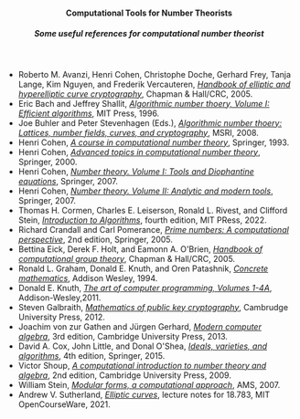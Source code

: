 <h4 align="center"><b>Computational Tools for Number Theorists</b></h4>
<h5 align="center">Some useful references for computational number theorist</h5>
<br>


- Roberto M. Avanzi, Henri Cohen, Christophe Doche, Gerhard Frey, Tanja Lange, Kim Nguyen, and Frederik Vercauteren, *[Handbook of elliptic and hyperelliptic curve cryptography](https://hyperelliptic.org/HEHCC/index.html)*, Chapman & Hall/CRC, 2005.
- Eric Bach and Jeffrey Shallit, *[Algorithmic number thoery, Volume I: Efficient algorithms](https://cs.uwaterloo.ca/~shallit/ant.html)*, MIT Press, 1996.
- Joe Buhler and Peter Stevenhagen (Eds.), *[Algorithmic number thoery: Lattices, number fields, curves, and cryptography](http://library.msri.org/books/Book44/contents.html)*, MSRI, 2008.
- Henri Cohen, *[A course in computational number theory](https://link.springer.com/book/10.1007/978-3-662-02945-9)*, Springer, 1993.
- Henri Cohen, *[Advanced topics in computational number theory](https://link.springer.com/book/10.1007/978-1-4419-8489-0)*, Springer, 2000.
- Henri Cohen, *[Number theory. Volume I: Tools and Diophantine equations](https://link.springer.com/book/10.1007/978-0-387-49923-9)*, Springer, 2007.
- Henri Cohen, *[Number theory. Volume II: Analytic and modern tools](https://link.springer.com/book/10.1007/978-0-387-49894-2)*, Springer, 2007.
- Thomas H. Cormen, Charles E. Leiserson, Ronald L. Rivest, and Clifford Stein, *[Introduction to Algorithms](https://mitpress.mit.edu/books/introduction-algorithms-fourth-edition)*, fourth edition, MIT PRess, 2022.
- Richard Crandall and Carl Pomerance, *[Prime numbers: A computational perspective](https://link.springer.com/book/10.1007/0-387-28979-8)*, 2nd edition, Springer, 2005.
- Bettina Eick, Derek F. Holt, and Eamonn A. O'Brien, *[Handbook of computational group theory](https://www.taylorfrancis.com/books/mono/10.1201/9781420035216/handbook-computational-group-theory-derek-holt-bettina-eick-eamonn-brien)*, Chapman & Hall/CRC, 2005.
- Ronald L. Graham, Donald E. Knuth, and Oren Patashnik, *[Concrete mathematics](https://cs.stanford.edu/~knuth/gkp.html)*, Addison Wesley, 1994.
- Donald E. Knuth, *[The art of computer programming, Volumes 1-4A](https://cs.stanford.edu/~knuth/taocp.html)*, Addison-Wesley,2011.
- Steven Galbraith, *[Mathematics of public key cryptography](https://www.math.auckland.ac.nz/~sgal018/crypto-book/crypto-book.html)*, Cambrudge University Press, 2012.
- Joachim von zur Gathen and Jürgen Gerhard, *[Modern computer algebra](https://doi.org/10.1017/CBO9781139856065)*, 3rd edition, Cambridge University Press, 2013.
- David A. Cox, John Little, and Donal O'Shea, *[Ideals, varieties, and algorithms](https://link.springer.com/book/10.1007/978-3-319-16721-3)*, 4th edition, Springer, 2015.
- Victor Shoup, *[A computational introduction to number theory and algebra](https://shoup.net/ntb/)*, 2nd edition, Cambridge University Press, 2009.
- William Stein, *[Modular forms, a computational approach](https://wstein.org/books/modform/modform/)*, AMS, 2007.
- Andrew V. Sutherland, *[Elliptic curves](https://math.mit.edu/classes/18.783/2022/lectures.html)*, lecture notes for 18.783, MIT OpenCourseWare, 2021.

